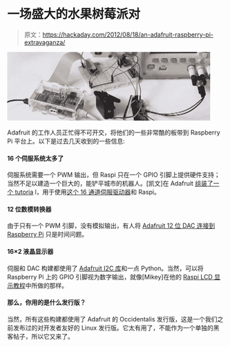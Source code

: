 # 一场盛大的水果树莓派对

> 原文：<https://hackaday.com/2012/08/18/an-adafruit-raspberry-pi-extravaganza/>

![](img/733d32d374653200a6dea69f00921e00.png "Raspi")

Adafruit 的工作人员正忙得不可开交，将他们的一些非常酷的板带到 Raspberry Pi 平台上。以下是过去几天收到的一些信息:

#### 16 个伺服系统太多了

伺服系统需要一个 PWM 输出，但 Raspi 只在一个 GPIO 引脚上提供硬件支持；当然不足以建造一个巨大的，能铲平城市的机器人。[凯文]在 Adafruit [组装了一个 tutoria](http://learn.adafruit.com/adafruit-16-channel-servo-driver-with-raspberry-pi/overview) l，用于使用[这个 16 通道伺服驱动器](http://adafruit.com/products/815)和 Raspi。

#### 12 位数模转换器

由于只有一个 PWM 引脚，没有模拟输出，有人将 [Adafruit 12 位 DAC 连接到 Raspberry Pi](http://learn.adafruit.com/mcp4725-12-bit-dac-with-raspberry-pi/overview) 只是时间问题。

#### 16×2 液晶显示器

伺服和 DAC 构建都使用了 [Adafruit I2C 库](https://github.com/adafruit/Adafruit-Raspberry-Pi-Python-Code)和一点 Python。当然，可以将 Raspberry Pi 上的 GPIO 引脚视为数字输出，就像[Mikey]在他的 [Raspi LCD 显示教程](http://learn.adafruit.com/drive-a-16x2-lcd-directly-with-a-raspberry-pi)中所做的那样。

#### 那么，你用的是什么发行版？

当然，所有这些构建都使用了 Adafruit 的 Occidentalis 发行版，这是一个我们之前发布过的对开发者友好的 Linux 发行版。它太有用了，不能作为一个单独的黑客帖子，所以它又来了。